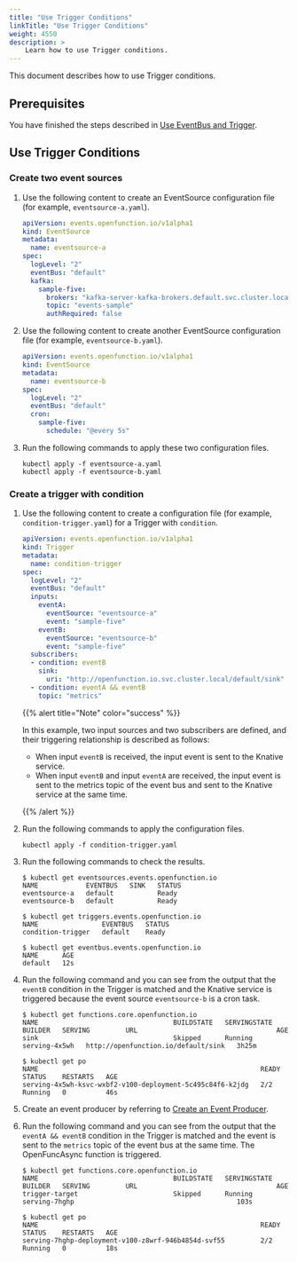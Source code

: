 ```yaml
---
title: "Use Trigger Conditions"
linkTitle: "Use Trigger Conditions"
weight: 4550
description: >	
    Learn how to use Trigger conditions.
---
```


This document describes how to use Trigger conditions.

## Prerequisites

You have finished the steps described in [Use EventBus and Trigger](../use-event-bus-and-trigger).

## Use Trigger Conditions

### Create two event sources

1. Use the following content to create an EventSource configuration file (for example, `eventsource-a.yaml`).

   ```yaml
   apiVersion: events.openfunction.io/v1alpha1
   kind: EventSource
   metadata:
     name: eventsource-a
   spec:
     logLevel: "2"
     eventBus: "default"
     kafka:
       sample-five:
         brokers: "kafka-server-kafka-brokers.default.svc.cluster.local:9092"
         topic: "events-sample"
         authRequired: false
   ```
   
1. Use the following content to create another EventSource configuration file (for example, `eventsource-b.yaml`).

   ```yaml
   apiVersion: events.openfunction.io/v1alpha1
   kind: EventSource
   metadata:
     name: eventsource-b
   spec:
     logLevel: "2"
     eventBus: "default"
     cron:
       sample-five:
         schedule: "@every 5s" 
   ```
   
1. Run the following commands to apply these two configuration files.

   ```shell
   kubectl apply -f eventsource-a.yaml
   kubectl apply -f eventsource-b.yaml
   ```

### Create a trigger with condition

1. Use the following content to create a configuration file (for example, `condition-trigger.yaml`) for a Trigger with `condition`.

   ```yaml
   apiVersion: events.openfunction.io/v1alpha1
   kind: Trigger
   metadata:
     name: condition-trigger
   spec:
     logLevel: "2"
     eventBus: "default"
     inputs:
       eventA:
         eventSource: "eventsource-a"
         event: "sample-five"
       eventB:
         eventSource: "eventsource-b"
         event: "sample-five"
     subscribers:
     - condition: eventB
       sink:
         uri: "http://openfunction.io.svc.cluster.local/default/sink"
     - condition: eventA && eventB
       topic: "metrics"
   ```

   {{% alert title="Note" color="success" %}}

   In this example, two input sources and two subscribers are defined, and their triggering relationship is described as follows:

   - When input `eventB` is received, the input event is sent to the Knative service.
   - When input `eventB` and input `eventA` are received, the input event is sent to the metrics topic of the event bus and sent to the Knative service at the same time.

   {{% /alert %}}

2. Run the following commands to apply the configuration files.

   ```shell
   kubectl apply -f condition-trigger.yaml
   ```

3. Run the following commands to check the results.

   ```shell
   $ kubectl get eventsources.events.openfunction.io
   NAME            EVENTBUS   SINK   STATUS
   eventsource-a   default           Ready
   eventsource-b   default           Ready
   
   $ kubectl get triggers.events.openfunction.io
   NAME                EVENTBUS   STATUS
   condition-trigger   default    Ready
   
   $ kubectl get eventbus.events.openfunction.io
   NAME      AGE
   default   12s
   ```

4. Run the following command and you can see from the output that the `eventB` condition in the Trigger is matched and the Knative service is triggered because the event source `eventsource-b` is a cron task.

   ```shell
   $ kubectl get functions.core.openfunction.io
   NAME                                  BUILDSTATE   SERVINGSTATE   BUILDER   SERVING         URL                                   AGE
   sink                                  Skipped      Running                  serving-4x5wh   http://openfunction.io/default/sink   3h25m
   
   $ kubectl get po
   NAME                                                        READY   STATUS    RESTARTS   AGE
   serving-4x5wh-ksvc-wxbf2-v100-deployment-5c495c84f6-k2jdg   2/2     Running   0          46s
   ```

5. Create an event producer by referring to [Create an Event Producer](../../use-event-bus-and-trigger#create-an-event-producer).

6. Run the following command and you can see from the output that the `eventA && eventB` condition in the Trigger is matched and the event is sent to the `metrics` topic of the event bus at the same time. The OpenFuncAsync function is triggered.

   ```shell
   $ kubectl get functions.core.openfunction.io
   NAME                                  BUILDSTATE   SERVINGSTATE   BUILDER   SERVING         URL                                   AGE
   trigger-target                        Skipped      Running                  serving-7hghp                                         103s
   
   $ kubectl get po
   NAME                                                        READY   STATUS    RESTARTS   AGE
   serving-7hghp-deployment-v100-z8wrf-946b4854d-svf55         2/2     Running   0          18s
   ```

